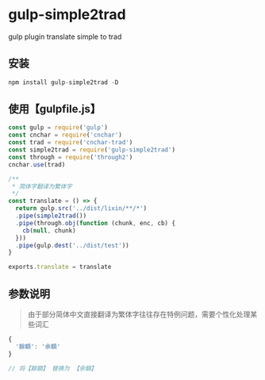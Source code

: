 # gulp-simple2trad
gulp plugin translate simple to trad

## 安装

```js
npm install gulp-simple2trad -D
```

## 使用【gulpfile.js】

```js
const gulp = require('gulp')
const cnchar = require('cnchar')
const trad = require('cnchar-trad')
const simple2trad = require('gulp-simple2trad')
const through = require('through2')
cnchar.use(trad)

/**
 * 简体字翻译为繁体字
 */
const translate = () => {
  return gulp.src('../dist/lixin/**/*')
  .pipe(simple2trad())
  .pipe(through.obj(function (chunk, enc, cb) {
    cb(null, chunk)
  }))
  .pipe(gulp.dest('../dist/test'))
}

exports.translate = translate
```

## 参数说明
> 由于部分简体中文直接翻译为繁体字往往存在特例问题，需要个性化处理某些词汇

```js
{
  '餘額': '余額'
}

// 将【餘額】 替换为 【余額】
```
